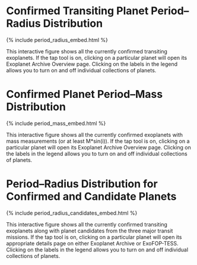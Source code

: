 # Confirmed Transiting Planet Period–Radius Distribution


{% include period_radius_embed.html %}

This interactive figure shows all the currently confirmed transiting exoplanets.
If the tap tool is on, clicking on a particular planet will open its Exoplanet
Archive Overview page. Clicking on the labels in the legend allows you to turn
on and off individual collections of planets.


# Confirmed Planet Period–Mass Distribution

{% include period_mass_embed.html %}

This interactive figure shows all the currently confirmed exoplanets with mass
measurements (or at least M*sin(i)).
If the tap tool is on, clicking on a particular planet will open its Exoplanet
Archive Overview page. Clicking on the labels in the legend allows you to turn
on and off individual collections of planets.



# Period–Radius Distribution for Confirmed and Candidate Planets

{% include period_radius_candidates_embed.html %}

This interactive figure shows all the currently confirmed transiting exoplanets
along with planet candidates from the three major transit missions.
If the tap tool is on, clicking on a particular planet will open its appropriate
details page on either Exoplanet Archive or ExoFOP-TESS. Clicking on the
labels in the legend allows you to turn on and off individual collections of
planets.
